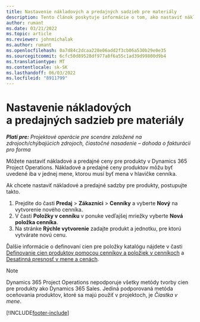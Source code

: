 ```yaml
---
title: Nastavenie nákladových a predajných sadzieb pre materiály
description: Tento článok poskytuje informácie o tom, ako nastaviť nákladové a predajné sadzby pre materiály použité na projektoch.
author: rumant
ms.date: 03/21/2022
ms.topic: article
ms.reviewer: johnmichalak
ms.author: rumant
ms.openlocfilehash: 0a7d84c2dcaa228e06add2f3cb06a530b29e0e35
ms.sourcegitcommit: 6cfc50d89528df977a8f6a55c1ad39d99800d9b4
ms.translationtype: MT
ms.contentlocale: sk-SK
ms.lasthandoff: 06/03/2022
ms.locfileid: "8911799"
---
```

# <a name="set-up-cost-and-sales-rates-for-materials"></a>Nastavenie nákladových a predajných sadzieb pre materiály

_**Platí pre:** Projektové operácie pre scenáre založené na zdrojoch/chýbajúcich zdrojoch, čiastočné nasadenie – dohoda o fakturácii pro forma_

Môžete nastaviť nákladové a predajné ceny pre produkty v Dynamics 365 Project Operations. Nákladové a predajné ceny produktov môžu byť uvedené iba v jednej mene, ktorou musí byť mena v hlavičke cenníka.

Ak chcete nastaviť nákladové a predajné sadzby pre produkty, postupujte takto. 

1. Prejdite do časti **Predaj** > **Zákazníci** > **Cenníky** a vyberte **Nový** na vytvorenie nového cenníka. 
2. V časti **Položky v cenníku** v ponuke vedľajšej mriežky vyberte **Nová položka cenníka**. 
3. Na stránke **Rýchle vytvorenie** zadajte produkt a jednotku, pre ktorú vytvárate novú cenu.

Ďalšie informácie o definovaní cien pre položky katalógu nájdete v časti [Definovanie cien produktov pomocou cenníkov a položiek v cenníkoch](/dynamics365/sales/create-price-lists-price-list-items-define-pricing-products) a [Desatinná presnosť v mene a cenách](/dynamics365/sales/decimal-precision-currency-pricing).
> [!NOTE]
> Dynamics 365 Project Operations nepodporuje všetky metódy tvorby cien pre produkty ako Dynamics 365 Sales. Jediná podporovaná metóda oceňovania produktov, ktoré sa majú použiť v projektoch, je *Čiastka v mene*.


[!INCLUDE[footer-include](../includes/footer-banner.md)]
